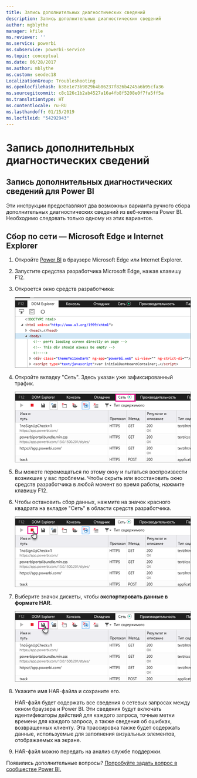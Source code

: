 ```yaml
---
title: Запись дополнительных диагностических сведений
description: Запись дополнительных диагностических сведений
author: mgblythe
manager: kfile
ms.reviewer: ''
ms.service: powerbi
ms.subservice: powerbi-service
ms.topic: conceptual
ms.date: 06/28/2017
ms.author: mblythe
ms.custom: seodec18
LocalizationGroup: Troubleshooting
ms.openlocfilehash: b38e1e73b9829b4b86237f826b4245a6b95cfa36
ms.sourcegitcommit: c8c126c1b2ab4527a16a4fb8f5208e0f7fa5ff5a
ms.translationtype: HT
ms.contentlocale: ru-RU
ms.lasthandoff: 01/15/2019
ms.locfileid: "54292943"
---
```

# <a name="capturing-additional-diagnostic-information"></a>Запись дополнительных диагностических сведений
## <a name="capturing-additional-diagnostic-information-for-power-bi"></a>Запись дополнительных диагностических сведений для Power BI
Эти инструкции предоставляют два возможных варианта ручного сбора дополнительных диагностических сведений из веб-клиента Power BI.  Необходимо следовать только одному из этих вариантов.

## <a name="network-capture---edge--internet-explorer"></a>Сбор по сети — Microsoft Edge и Internet Explorer
1. Откройте [Power BI](https://app.powerbi.com) в браузере Microsoft Edge или Internet Explorer.
2. Запустите средства разработчика Microsoft Edge, нажав клавишу F12.
3. Откроется окно средств разработчика: 
   
   ![Инструменты разработчиков](media/service-admin-capturing-additional-diagnostic-information-for-power-bi/edge-developer-tools.png)
4. Откройте вкладку "Сеть". Здесь указан уже зафиксированный трафик. 
   
   ![Вкладка "Сеть" в Microsoft Edge](media/service-admin-capturing-additional-diagnostic-information-for-power-bi/edge-network-tab.png)
5. Вы можете перемещаться по этому окну и пытаться воспроизвести возникшие у вас проблемы. Чтобы скрыть или восстановить окно средств разработчика в любой момент во время работы, нажмите клавишу F12.
6. Чтобы остановить сбор данных, нажмите на значок красного квадрата на вкладке "Сеть" в области средств разработчика.
   
   ![Остановка сбора данных](media/service-admin-capturing-additional-diagnostic-information-for-power-bi/edge-network-tab-stop.png)
7. Выберите значок дискеты, чтобы **экспортировать данные в формате HAR**.
   
   ![Экспорт файла](media/service-admin-capturing-additional-diagnostic-information-for-power-bi/edge-network-tab-save.png)
8. Укажите имя HAR-файла и сохраните его.
   
    HAR-файл будет содержать все сведения о сетевых запросах между окном браузера и Power BI.  Эти сведения будут включать идентификаторы действий для каждого запроса, точные метки времени для каждого запроса, а также сведения об ошибках, возвращенных клиенту.  Эта трассировка также будет содержать данные, используемые для заполнения визуальных элементов, отображаемых на экране.
9. HAR-файл можно передать на анализ службе поддержки.

Появились дополнительные вопросы? [Попробуйте задать вопрос в сообществе Power BI.](http://community.powerbi.com/)

